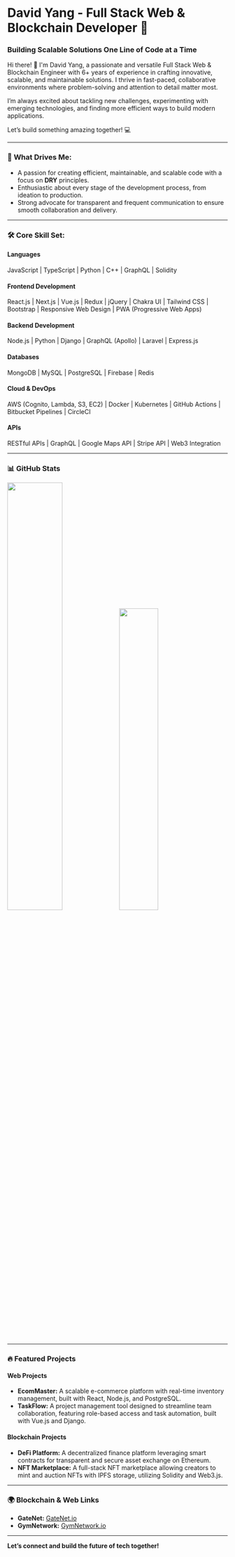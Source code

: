 # David Yang - Full Stack Web & Blockchain Developer 🚀
### Building Scalable Solutions One Line of Code at a Time
Hi there! 👋 I'm David Yang, a passionate and versatile Full Stack Web & Blockchain Engineer with 6+ years of experience in crafting innovative, scalable, and maintainable solutions. I thrive in fast-paced, collaborative environments where problem-solving and attention to detail matter most. 

I’m always excited about tackling new challenges, experimenting with emerging technologies, and finding more efficient ways to build modern applications. 

Let’s build something amazing together! 💻

---

### 🚀 **What Drives Me:**
- A passion for creating efficient, maintainable, and scalable code with a focus on **DRY** principles.
- Enthusiastic about every stage of the development process, from ideation to production.
- Strong advocate for transparent and frequent communication to ensure smooth collaboration and delivery.

---

### 🛠 **Core Skill Set:**

#### Languages
JavaScript | TypeScript | Python | C++ | GraphQL | Solidity

#### Frontend Development
React.js | Next.js | Vue.js | Redux | jQuery | Chakra UI | Tailwind CSS | Bootstrap | Responsive Web Design | PWA (Progressive Web Apps)

#### Backend Development
Node.js | Python | Django | GraphQL (Apollo) | Laravel | Express.js

#### Databases
MongoDB | MySQL | PostgreSQL | Firebase | Redis

#### Cloud & DevOps
AWS (Cognito, Lambda, S3, EC2) | Docker | Kubernetes | GitHub Actions | Bitbucket Pipelines | CircleCI

#### APIs
RESTful APIs | GraphQL | Google Maps API | Stripe API | Web3 Integration

---

### 📊 **GitHub Stats**

<div>
<img src="https://github-readme-stats-sigma-five.vercel.app/api?username=XdavidY&count_private=true" width="50%"/>
<img src="https://github-readme-stats-sigma-five.vercel.app/api/top-langs/?username=XdavidY&layout=compact" width="42%"/>
</div>

---

### 🔥 **Featured Projects**

#### Web Projects
- **EcomMaster:** A scalable e-commerce platform with real-time inventory management, built with React, Node.js, and PostgreSQL.
- **TaskFlow:** A project management tool designed to streamline team collaboration, featuring role-based access and task automation, built with Vue.js and Django.

#### Blockchain Projects
- **DeFi Platform:** A decentralized finance platform leveraging smart contracts for transparent and secure asset exchange on Ethereum.
- **NFT Marketplace:** A full-stack NFT marketplace allowing creators to mint and auction NFTs with IPFS storage, utilizing Solidity and Web3.js.

---

### 🌍 **Blockchain & Web Links**
- **GateNet:** [GateNet.io](https://gatenet.io/)  
- **GymNetwork:** [GymNetwork.io](https://gymnetwork.io/)

---

**Let’s connect and build the future of tech together!**

